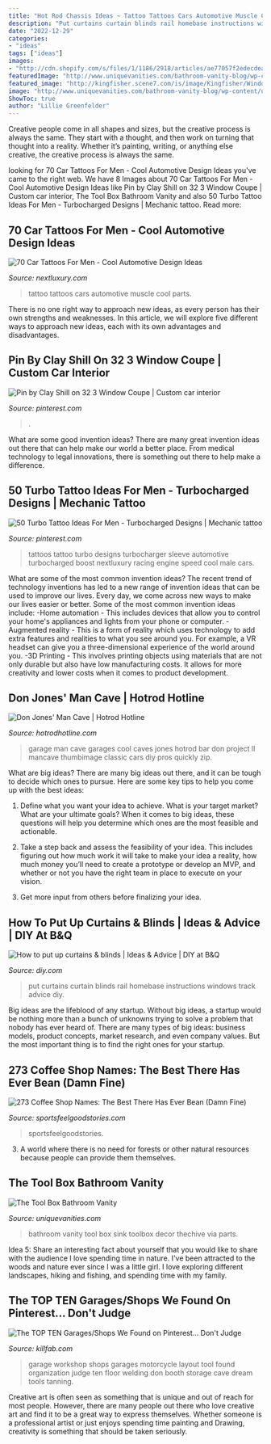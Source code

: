 ```yaml
---
title: "Hot Rod Chassis Ideas ~ Tattoo Tattoos Cars Automotive Muscle Cool Parts"
description: "Put curtains curtain blinds rail homebase instructions windows track advice diy"
date: "2022-12-29"
categories:
- "ideas"
tags: ["ideas"]
images:
- "http://cdn.shopify.com/s/files/1/1186/2918/articles/ae77057f2edecdeaae65790acd06d4e7--car-workshop-workshop-ideas_1024x1024.jpg?v=1500349728"
featuredImage: "http://www.uniquevanities.com/bathroom-vanity-blog/wp-content/uploads/2013/09/tool-224x300.jpg"
featured_image: "http://kingfisher.scene7.com/is/image/Kingfisher/Windows_Curtainpole_137_03"
image: "http://www.uniquevanities.com/bathroom-vanity-blog/wp-content/uploads/2013/09/tool-224x300.jpg"
ShowToc: true
author: "Lillie Greenfelder"
---
```



Creative people come in all shapes and sizes, but the creative process is always the same. They start with a thought, and then work on turning that thought into a reality. Whether it’s painting, writing, or anything else creative, the creative process is always the same.

	

		
looking for 70 Car Tattoos For Men - Cool Automotive Design Ideas you've came to the right web. We have 8 Images about 70 Car Tattoos For Men - Cool Automotive Design Ideas like Pin by Clay Shill on 32 3 Window Coupe | Custom car interior, The Tool Box Bathroom Vanity and also 50 Turbo Tattoo Ideas For Men - Turbocharged Designs | Mechanic tattoo. Read more:
		
    
## 70 Car Tattoos For Men - Cool Automotive Design Ideas

<img loading=lazy src="http://nextluxury.com/wp-content/uploads/historical-automobile-car-tattoo-for-men-on-ribs.jpg" onerror="this.onerror=null;this.src='https://tse2.mm.bing.net/th?id=OIP.xRpCq3UX8QGhRRIkNlXhJgHaFH&amp;pid=15.1';" alt="70 Car Tattoos For Men - Cool Automotive Design Ideas">

_Source: nextluxury.com_

>tattoo tattoos cars automotive muscle cool parts. 

	

There is no one right way to approach new ideas, as every person has their own strengths and weaknesses. In this article, we will explore five different ways to approach new ideas, each with its own advantages and disadvantages.

    
## Pin By Clay Shill On 32 3 Window Coupe | Custom Car Interior

<img loading=lazy src="https://i.pinimg.com/736x/a3/6f/33/a36f33db310f4fe85245d81a866d4db2.jpg" onerror="this.onerror=null;this.src='https://tse3.mm.bing.net/th?id=OIP.mqYn-YGkGrQYGFOCV1G9FwHaIN&amp;pid=15.1';" alt="Pin by Clay Shill on 32 3 Window Coupe | Custom car interior">

_Source: pinterest.com_

>. 

	

What are some good invention ideas?
There are many great invention ideas out there that can help make our world a better place. From medical technology to legal innovations, there is something out there to help make a difference.

    
## 50 Turbo Tattoo Ideas For Men - Turbocharged Designs | Mechanic Tattoo

<img loading=lazy src="https://i.pinimg.com/736x/84/61/29/84612905c0f8e9320b607bdec476c3c3.jpg" onerror="this.onerror=null;this.src='https://tse4.mm.bing.net/th?id=OIP.lLjTyWiOKXXKbTsISG6NQgHaHa&amp;pid=15.1';" alt="50 Turbo Tattoo Ideas For Men - Turbocharged Designs | Mechanic tattoo">

_Source: pinterest.com_

>tattoos tattoo turbo designs turbocharger sleeve automotive turbocharged boost nextluxury racing engine speed cool male cars. 

	

What are some of the most common invention ideas?
The recent trend of technology inventions has led to a new range of invention ideas that can be used to improve our lives. Every day, we come across new ways to make our lives easier or better. Some of the most common invention ideas include: 
-Home automation - This includes devices that allow you to control your home's appliances and lights from your phone or computer. 
-Augmented reality - This is a form of reality which uses technology to add extra features and realities to what you see around you. For example, a VR headset can give you a three-dimensional experience of the world around you. 
-3D Printing - This involves printing objects using materials that are not only durable but also have low manufacturing costs. It allows for more creativity and lower costs when it comes to product development.

    
## Don Jones&#039; Man Cave | Hotrod Hotline

<img loading=lazy src="https://www.hotrodhotline.com/sites/default/files/MVC-003F.JPG" onerror="this.onerror=null;this.src='https://tse4.mm.bing.net/th?id=OIP.UA-ARx1kid7sT5r1_G8QTQHaFj&amp;pid=15.1';" alt="Don Jones&#039; Man Cave | Hotrod Hotline">

_Source: hotrodhotline.com_

>garage man cave garages cool caves jones hotrod bar don project ll mancave thumbimage classic cars diy pros quickly zip. 

	

What are big ideas?
There are many big ideas out there, and it can be tough to decide which ones to pursue. Here are some key tips to help you come up with the best ideas:
1. Define what you want your idea to achieve. What is your target market? What are your ultimate goals? When it comes to big ideas, these questions will help you determine which ones are the most feasible and actionable.

2. Take a step back and assess the feasibility of your idea. This includes figuring out how much work it will take to make your idea a reality, how much money you’ll need to create a prototype or develop an MVP, and whether or not you have the right team in place to execute on your vision.

3. Get more input from others before finalizing your idea.

    
## How To Put Up Curtains &amp; Blinds | Ideas &amp; Advice | DIY At B&amp;Q

<img loading=lazy src="http://kingfisher.scene7.com/is/image/Kingfisher/Windows_Curtainpole_137_03" onerror="this.onerror=null;this.src='https://tse1.mm.bing.net/th?id=OIP.RLAO7i5HQudGd2MCqnHp-wHaFa&amp;pid=15.1';" alt="How to put up curtains &amp; blinds | Ideas &amp; Advice | DIY at B&amp;Q">

_Source: diy.com_

>put curtains curtain blinds rail homebase instructions windows track advice diy. 

	

Big ideas are the lifeblood of any startup. Without big ideas, a startup would be nothing more than a bunch of unknowns trying to solve a problem that nobody has ever heard of. There are many types of big ideas: business models, product concepts, market research, and even company values. But the most important thing is to find the right ones for your startup.

    
## 273 Coffee Shop Names: The Best There Has Ever Bean (Damn Fine)

<img loading=lazy src="https://www.sportsfeelgoodstories.com/wp-content/uploads/2021/04/What-to-call-a-coffee-shop-200x300.jpg" onerror="this.onerror=null;this.src='https://tse4.mm.bing.net/th?id=OIP.TOP6VBWHQHSOBkZ3SFC1qwAAAA&amp;pid=15.1';" alt="273 Coffee Shop Names: The Best There Has Ever Bean (Damn Fine)">

_Source: sportsfeelgoodstories.com_

>sportsfeelgoodstories. 

	

3. A world where there is no need for forests or other natural resources because people can provide them themselves. 

    
## The Tool Box Bathroom Vanity

<img loading=lazy src="http://www.uniquevanities.com/bathroom-vanity-blog/wp-content/uploads/2013/09/tool-224x300.jpg" onerror="this.onerror=null;this.src='https://tse3.mm.bing.net/th?id=OIP.ARxJInAMzacw_r--zybYsAAAAA&amp;pid=15.1';" alt="The Tool Box Bathroom Vanity">

_Source: uniquevanities.com_

>bathroom vanity tool box sink toolbox decor thechive via parts. 

	

Idea 5: Share an interesting fact about yourself that you would like to share with the audience
I love spending time in nature. I've been attracted to the woods and nature ever since I was a little girl. I love exploring different landscapes, hiking and fishing, and spending time with my family.

    
## The TOP TEN Garages/Shops We Found On Pinterest... Don&#039;t Judge

<img loading=lazy src="http://cdn.shopify.com/s/files/1/1186/2918/articles/ae77057f2edecdeaae65790acd06d4e7--car-workshop-workshop-ideas_1024x1024.jpg?v=1500349728" onerror="this.onerror=null;this.src='https://tse2.mm.bing.net/th?id=OIP.HVpjn8-p2Mh_i9uLFGQPtAHaHW&amp;pid=15.1';" alt="The TOP TEN Garages/Shops We Found on Pinterest... Don&#039;t Judge">

_Source: killfab.com_

>garage workshop shops garages motorcycle layout tool found organization judge ten floor welding don booth storage cave dream tools tanning. 

	

Creative art is often seen as something that is unique and out of reach for most people. However, there are many people out there who love creative art and find it to be a great way to express themselves. Whether someone is a professional artist or just enjoys spending time painting and Drawing, creativity is something that should be taken seriously.

